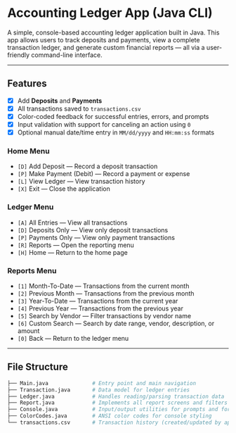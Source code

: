 # Accounting Ledger App (Java CLI)

A simple, console-based accounting ledger application built in Java. This app allows users to track deposits and payments, view a complete transaction ledger, and generate custom financial reports — all via a user-friendly command-line interface.

---

## Features

- [x] Add **Deposits** and **Payments**
- [x] All transactions saved to `transactions.csv`
- [x] Color-coded feedback for successful entries, errors, and prompts
- [x] Input validation with support for canceling an action using `0`
- [x] Optional manual date/time entry in `MM/dd/yyyy` and `HH:mm:ss` formats

### Home Menu
- `[D]` Add Deposit — Record a deposit transaction
- `[P]` Make Payment (Debit) — Record a payment or expense
- `[L]` View Ledger — View transaction history
- `[X]` Exit — Close the application

### Ledger Menu
- `[A]` All Entries — View all transactions
- `[D]` Deposits Only — View only deposit transactions
- `[P]` Payments Only — View only payment transactions
- `[R]` Reports — Open the reporting menu
- `[H]` Home — Return to the home page

### Reports Menu
- `[1]` Month-To-Date — Transactions from the current month
- `[2]` Previous Month — Transactions from the previous month
- `[3]` Year-To-Date — Transactions from the current year
- `[4]` Previous Year — Transactions from the previous year
- `[5]` Search by Vendor — Filter transactions by vendor name
- `[6]` Custom Search — Search by date range, vendor, description, or amount
- `[0]` Back — Return to the ledger menu


---

## File Structure

```bash
├── Main.java              # Entry point and main navigation
├── Transaction.java       # Data model for ledger entries
├── Ledger.java            # Handles reading/parsing transaction data
├── Report.java            # Implements all report screens and filters
├── Console.java           # Input/output utilities for prompts and formatting
├── ColorCodes.java        # ANSI color codes for console styling
└── transactions.csv       # Transaction history (created/updated by app)
